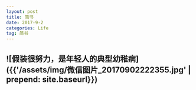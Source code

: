 ```yaml
---
layout: post
title: 简书
date: 2017-9-2
categories: Life
tag: 简书
---
```

## ![假装很努力，是年轻人的典型幼稚病]({{'/assets/img/微信图片_20170902222355.jpg'  |  prepend: site.baseurl}})
